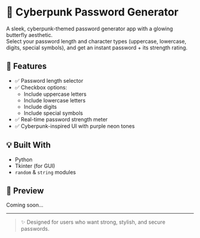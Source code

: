 # 🦋 Cyberpunk Password Generator

A sleek, cyberpunk-themed password generator app with a glowing butterfly aesthetic.  
Select your password length and character types (uppercase, lowercase, digits, special symbols), and get an instant password + its strength rating.

## 🔐 Features
- ✅ Password length selector
- ✅ Checkbox options:
  - Include uppercase letters
  - Include lowercase letters
  - Include digits
  - Include special symbols
- ✅ Real-time password strength meter
- ✅ Cyberpunk-inspired UI with purple neon tones

## 💡 Built With
- Python
- Tkinter (for GUI)
- `random` & `string` modules

## 📸 Preview
Coming soon...

---

> ✨ Designed for users who want strong, stylish, and secure passwords.  
